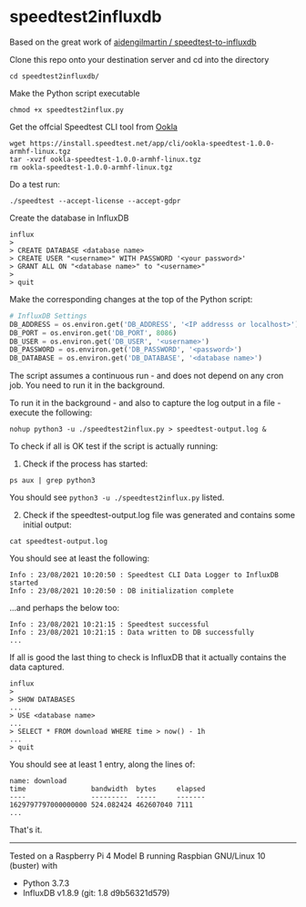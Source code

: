 # speedtest2influxdb

Based on the great work of [aidengilmartin / speedtest-to-influxdb](https://github.com/aidengilmartin/speedtest-to-influxdb) 

Clone this repo onto your destination server and cd into the directory

```shell
cd speedtest2influxdb/
```

Make the Python script executable

```shell
chmod +x speedtest2influx.py
```

Get the offcial Speedtest CLI tool from [Ookla](https://www.speedtest.net/apps/cli)

```shell
wget https://install.speedtest.net/app/cli/ookla-speedtest-1.0.0-armhf-linux.tgz
tar -xvzf ookla-speedtest-1.0.0-armhf-linux.tgz
rm ookla-speedtest-1.0.0-armhf-linux.tgz
```
Do a test run:

```shell
./speedtest --accept-license --accept-gdpr
```

Create the database in InfluxDB

```shell
influx
>
> CREATE DATABASE <database name>
> CREATE USER "<username>" WITH PASSWORD '<your password>'
> GRANT ALL ON "<database name>" to "<username>"
> 
> quit
```

Make the corresponding changes at the top of the Python script:

```Python
# InfluxDB Settings
DB_ADDRESS = os.environ.get('DB_ADDRESS', '<IP addresss or localhost>')
DB_PORT = os.environ.get('DB_PORT', 8086)
DB_USER = os.environ.get('DB_USER', '<username>')
DB_PASSWORD = os.environ.get('DB_PASSWORD', '<password>')
DB_DATABASE = os.environ.get('DB_DATABASE', '<database name>')
```

The script assumes a continuous run - and does not depend on any cron job. You need to run it in the background.

To run it in the background - and also to capture the log output in a file - execute the following:

```shell
nohup python3 -u ./speedtest2influx.py > speedtest-output.log &
```

To check if all is OK test if the script is actually running:

1. Check if the process has started:

```shell
ps aux | grep python3
```
You should see `python3 -u ./speedtest2influx.py` listed.

2. Check if the speedtest-output.log file was generated and contains some initial output:

```shell
cat speedtest-output.log
```

You should see at least the following:

```
Info : 23/08/2021 10:20:50 : Speedtest CLI Data Logger to InfluxDB started
Info : 23/08/2021 10:20:50 : DB initialization complete
```

...and perhaps the below too:

```
Info : 23/08/2021 10:21:15 : Speedtest successful
Info : 23/08/2021 10:21:15 : Data written to DB successfully
...
```

If all is good the last thing to check is InfluxDB that it actually contains the data captured.

```shell
influx
>
> SHOW DATABASES
...
> USE <database name>
...
> SELECT * FROM download WHERE time > now() - 1h
...
> quit
```

You should see at least 1 entry, along the lines of:

```
name: download
time                bandwidth  bytes     elapsed
----                ---------  -----     -------
1629797797000000000 524.082424 462607040 7111
...
```

That's it.

---

Tested on a Raspberry Pi 4 Model B running Raspbian GNU/Linux 10 (buster) with
- Python 3.7.3
- InfluxDB v1.8.9 (git: 1.8 d9b56321d579)